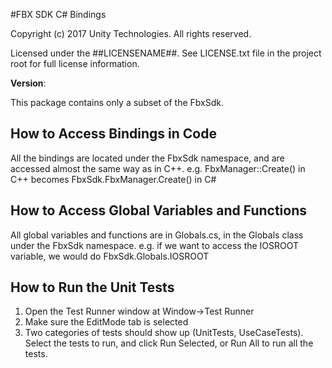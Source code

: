 #FBX SDK C# Bindings

Copyright (c) 2017 Unity Technologies. All rights reserved.

Licensed under the ##LICENSENAME##.
See LICENSE.txt file in the project root for full license information.

**Version**:

This package contains only a subset of the FbxSdk.

How to Access Bindings in Code
-------------------------------
All the bindings are located under the FbxSdk namespace,
and are accessed almost the same way as in C++.
e.g. FbxManager::Create() in C++ becomes FbxSdk.FbxManager.Create() in C#


How to Access Global Variables and Functions
--------------------------------------------
All global variables and functions are in Globals.cs, in the Globals class under the FbxSdk namespace.
e.g. if we want to access the IOSROOT variable, we would do FbxSdk.Globals.IOSROOT


How to Run the Unit Tests
-------------------------
1. Open the Test Runner window at Window->Test Runner
2. Make sure the EditMode tab is selected
3. Two categories of tests should show up (UnitTests, UseCaseTests).
   Select the tests to run, and click Run Selected, or Run All to run all the tests.
